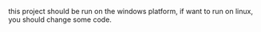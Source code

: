 this project should be run on the windows platform, if want to run on linux, you should change some code.